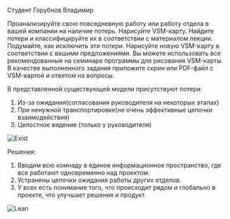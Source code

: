 Студент Горубнов Владимир

   Проанализируйте свою повседневную работу или работу отдела в вашей компании на наличие потерь.
Нарисуйте VSM-карту.
Найдите потери и классифицируйте их в соответствии с материалом лекции.
Подумайте, как исключить эти потери.
Нарисуйте новую VSM-карту в соответствии с вашими предложениями.
Вы можете использовать все рекомендованные на семинаре программы для рисования VSM-карты.
В качестве выполненного задания приложите скрин или PDF-файл с VSM-картой и ответом на вопросы.



В представленной существующей модели присутствуют потери:

1. Из-за ожидания(согласования руководителя на некоторых этапах)
3. При ненужной транспортировке(не очень эффективные цепочки взаимодействия)
5. Целостное видение (только у руководителя)

![Exist](https://github.com/VladimirGorF/Agile/assets/110591063/474e3573-89f5-4866-b7bd-59870c1318c0)



Решения:
1.  Вводим всю комнаду в единое информационное пространство, где все работают одновременно над проектом.
2.  Устранены цепочки ожидания работы других отделов.
3.  У всех есть понимание того, что происходит рядом и глобально в проекте, что улучшает решения и продукт.



![Lean](https://github.com/VladimirGorF/Agile/assets/110591063/368791b9-1c1c-40ad-93a0-2bb455006e60)
